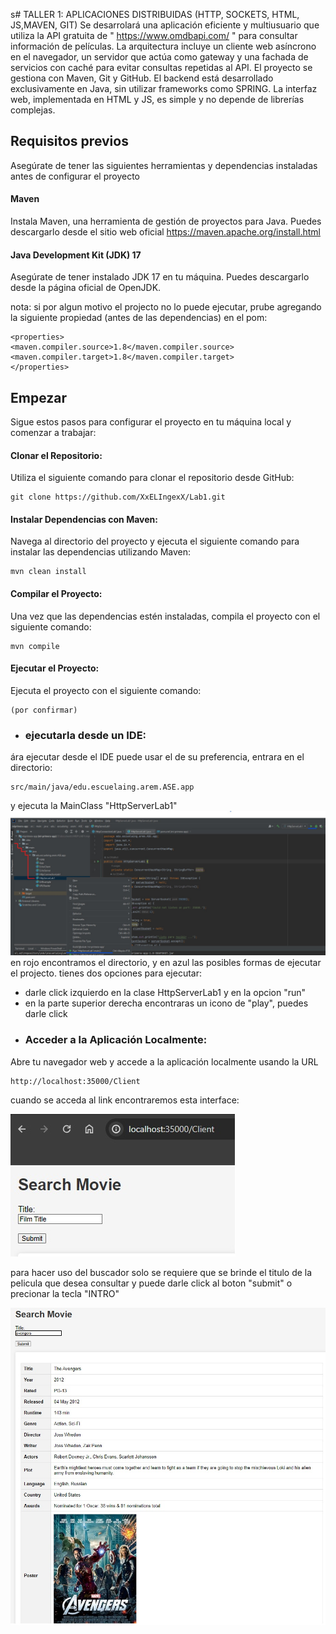 s# TALLER 1: APLICACIONES DISTRIBUIDAS (HTTP, SOCKETS, HTML, JS,MAVEN, GIT)
Se desarrolará una aplicación eficiente y multiusuario que utiliza la API gratuita de " https://www.omdbapi.com/ " para consultar información de películas. La arquitectura incluye un cliente web asíncrono en el navegador, un servidor que actúa como gateway y una fachada de servicios con caché para evitar consultas repetidas al API. El proyecto se gestiona con Maven, Git y GitHub. El backend está desarrollado exclusivamente en Java, sin utilizar frameworks como SPRING. La interfaz web, implementada en HTML y JS, es simple y no depende de librerías complejas.

## Requisitos previos
Asegúrate de tener las siguientes herramientas y dependencias instaladas antes de configurar el proyecto
#### Maven
Instala Maven, una herramienta de gestión de proyectos para Java. Puedes descargarlo desde el sitio web oficial https://maven.apache.org/install.html
#### Java Development Kit (JDK) 17
Asegúrate de tener instalado JDK 17 en tu máquina. Puedes descargarlo desde la página oficial de OpenJDK.


nota: si por algun motivo el projecto no lo puede ejecutar, prube agregando la siguiente propiedad (antes de las dependencias) en el pom:
~~~
<properties>
<maven.compiler.source>1.8</maven.compiler.source>
<maven.compiler.target>1.8</maven.compiler.target>
</properties>
~~~

## Empezar
Sigue estos pasos para configurar el proyecto en tu máquina local y comenzar a trabajar:

#### Clonar el Repositorio:
Utiliza el siguiente comando para clonar el repositorio desde GitHub:
~~~
git clone https://github.com/XxELIngexX/Lab1.git
~~~

#### Instalar Dependencias con Maven:
Navega al directorio del proyecto y ejecuta el siguiente comando para instalar las dependencias utilizando Maven:
~~~
mvn clean install
~~~

#### Compilar el Proyecto:
Una vez que las dependencias estén instaladas, compila el proyecto con el siguiente comando:
~~~
mvn compile
~~~

#### Ejecutar el Proyecto:
Ejecuta el proyecto con el siguiente comando:
~~~
(por confirmar)
~~~
+ ### ejecutarla desde un IDE:
ára ejecutar desde el IDE puede usar el de su preferencia, entrara en el directorio:
~~~
src/main/java/edu.escuelaing.arem.ASE.app
~~~
y ejecuta la MainClass "HttpServerLab1"
![](images/instructivo.jpg)
en rojo encontramos el directorio, y en azul las posibles formas de ejecutar el projecto. 
tienes dos opciones para ejecutar:
- darle click izquierdo en la clase HttpServerLab1 y en la opcion "run"
- en la parte superior derecha encontraras un icono de "play", puedes darle click


+ ### Acceder a la Aplicación Localmente:
Abre tu navegador web y accede a la aplicación localmente usando la URL 
~~~
http://localhost:35000/Client
~~~

cuando se acceda al link encontraremos esta interface:

![](images/index.jpg)

para hacer uso del buscador solo se requiere que se brinde el titulo de la pelicula que desea consultar y puede darle click al boton "submit" o precionar la tecla "INTRO"

![](images/search.jpg)

































